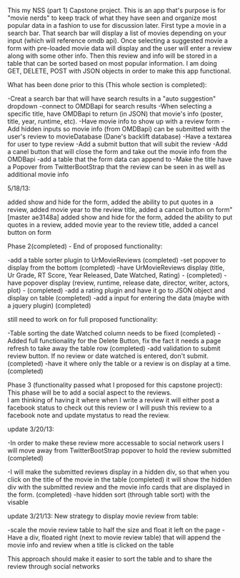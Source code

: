 


This my NSS (part 1) Capstone project. This is an app that's purpose is for "movie nerds" to keep track of what they have seen and organize most popular data in a fashion to use for discussion later. First type a movie in a search bar. That search bar will display a list of movies depending on your input (which will reference omdb api). Once selecting a suggested movie a form with pre-loaded movie data will display and the user will enter a review along with some other info. Then this review and info will be stored in a table that can be sorted based on most popular information. I am doing GET, DELETE, POST with JSON objects in order to make this app functional.

What has been done prior to this (This whole section is completed):

-Creat a search bar that will have search results in a "auto suggestion" dropdown
	-connect to OMDBapi for search results
-When selecting a specific title, have OMDBapi to return (in JSON) that movie's info (poster, title, year, runtime, etc). 
-Have movie info to show up with a review form
-Add hidden inputs so movie info (from OMDBapi) can be submitted with the user's review to movieDatabase (Dane's backlift
database)
-Have a textarea for user to type review
-Add a submit button that will subit the review
-Add a canel button that will close the form and take out the movie info from the OMDBapi
-add a table that the form data can append to
-Make the title have a Popover from TwitterBootStrap that the review can be seen in as well as additional movie info


5/18/13:

added show and hide for the form, added the ability to put quotes in a review, added movie year to the review title, added a cancel button on form"
[master ae3148a] added show and hide for the form, added the ability to put quotes in a review, added movie year to the review title, added a cancel button on form

Phase 2(completed) - End of proposed functionality:

-add a table sorter plugin to UrMovieReviews (completed)
-set popover to display from the bottom (completed)
-have UrMovieReviews display (title, Ur Grade, RT Score, Year Released, Date Watched, Rating) - (completed)
-have popover display (review, runtime, release date, director, writer, actors, plot) - (completed)
-add a rating plugin and have it go to JSON object and display on table (completed)
-add a input for entering the data (maybe with a jquery plugin) (completed)


still need to work on for full proposed functionality:

-Table sorting the date Watched column needs to be fixed (completed)
-Added full functionality for the Delete Button, fix the fact it needs a page refresh to take away the table row (completed)
-add validation to submit review button.  If no review or date watched is entered, don't submit.  (completed)
-have it where only the table or a review is on display at a time. (completed)


Phase 3  (functionality passed what I proposed for this capstone project): 
This phase will be to add a social aspect to the reviews.  
I am thinking of having it where when I write a review it will either post a facebook status to check out this 
review or I will push this review to a facebook note and update mystatus to read the review.

update 3/20/13:

-In order to make these review more accessable to social network users I will move away from TwitterBootStrap popover to 
hold the review submitted (completed)

-I will make the submitted reviews display in a hidden div, so that when you click on the title of the movie in the table (completed)
it will show the hidden div with the submitted review and the movie info cards that are displayed in the form. (completed)
-have hidden <tr> sort (through table sort) with the visable <tr>

update 3/21/13: 
New strategy to display movie review from table:

-scale the movie review table to half the size and float it left on the page
-Have a div, floated right (next to movie review table) that will append the movie info and review when a title is clicked on the table

This approach should make it easier to sort the table and to share the review through social networks

	


